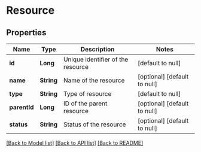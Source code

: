 # Resource
## Properties

| Name | Type | Description | Notes |
|------------ | ------------- | ------------- | -------------|
| **id** | **Long** | Unique identifier of the resource | [default to null] |
| **name** | **String** | Name of the resource | [optional] [default to null] |
| **type** | **String** | Type of resource | [default to null] |
| **parentId** | **Long** | ID of the parent resource | [optional] [default to null] |
| **status** | **String** | Status of the resource | [optional] [default to null] |

[[Back to Model list]](../README.md#documentation-for-models) [[Back to API list]](../README.md#documentation-for-api-endpoints) [[Back to README]](../README.md)

